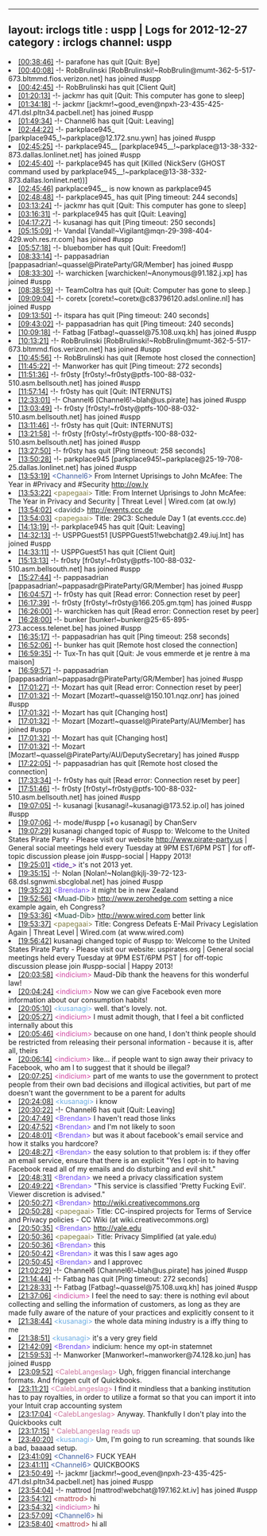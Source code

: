 
---
layout: irclogs
title : uspp | Logs for 2012-12-27
category : irclogs
channel: uspp
---
<li class="logitem"><a href="#00:38:46" name="00:38:46" class="time">[00:38:46]</a> -!- <span class="quit">parafone</span> has quit [Quit: Bye] </li>
<li class="logitem"><a href="#00:40:08" name="00:40:08" class="time">[00:40:08]</a> -!- <span class="join">RobBrulinski</span> [RobBrulinski!~RobBrulin@mumt-362-5-517-673.bltmmd.fios.verizon.net] has joined #uspp </li>
<li class="logitem"><a href="#00:42:45" name="00:42:45" class="time">[00:42:45]</a> -!- <span class="quit">RobBrulinski</span> has quit [Client Quit] </li>
<li class="logitem"><a href="#01:20:13" name="01:20:13" class="time">[01:20:13]</a> -!- <span class="quit">jackmr</span> has quit [Quit: This computer has gone to sleep] </li>
<li class="logitem"><a href="#01:34:18" name="01:34:18" class="time">[01:34:18]</a> -!- <span class="join">jackmr</span> [jackmr!~good_even@npxh-23-435-425-471.dsl.pltn34.pacbell.net] has joined #uspp </li>
<li class="logitem"><a href="#01:49:34" name="01:49:34" class="time">[01:49:34]</a> -!- <span class="quit">Channel6</span> has quit [Quit: Leaving] </li>
<li class="logitem"><a href="#02:44:22" name="02:44:22" class="time">[02:44:22]</a> -!- <span class="join">parkplace945_</span> [parkplace945_!~parkplace@12.172.snu.ywn] has joined #uspp </li>
<li class="logitem"><a href="#02:45:25" name="02:45:25" class="time">[02:45:25]</a> -!- <span class="join">parkplace945__</span> [parkplace945__!~parkplace@13-38-332-873.dallas.lonlinet.net] has joined #uspp </li>
<li class="logitem"><a href="#02:45:40" name="02:45:40" class="time">[02:45:40]</a> -!- <span class="quit">parkplace945</span> has quit [Killed (NickServ (GHOST command used by parkplace945__!~parkplace@13-38-332-873.dallas.lonlinet.net))] </li>
<li class="logitem"><a href="#02:45:46" name="02:45:46" class="time">[02:45:46]</a> <span class="nick">parkplace945__</span> is now known as <span class="nick">parkplace945</span> </li>
<li class="logitem"><a href="#02:48:48" name="02:48:48" class="time">[02:48:48]</a> -!- <span class="quit">parkplace945_</span> has quit [Ping timeout: 244 seconds] </li>
<li class="logitem"><a href="#03:13:24" name="03:13:24" class="time">[03:13:24]</a> -!- <span class="quit">jackmr</span> has quit [Quit: This computer has gone to sleep] </li>
<li class="logitem"><a href="#03:16:31" name="03:16:31" class="time">[03:16:31]</a> -!- <span class="quit">parkplace945</span> has quit [Quit: Leaving] </li>
<li class="logitem"><a href="#04:17:27" name="04:17:27" class="time">[04:17:27]</a> -!- <span class="quit">kusanagi</span> has quit [Ping timeout: 250 seconds] </li>
<li class="logitem"><a href="#05:15:09" name="05:15:09" class="time">[05:15:09]</a> -!- <span class="join">Vandal</span> [Vandal!~Vigilant@mqn-29-398-404-429.woh.res.rr.com] has joined #uspp </li>
<li class="logitem"><a href="#05:57:18" name="05:57:18" class="time">[05:57:18]</a> -!- <span class="quit">bluebomber</span> has quit [Quit: Freedom!] </li>
<li class="logitem"><a href="#08:33:14" name="08:33:14" class="time">[08:33:14]</a> -!- <span class="join">pappasadrian</span> [pappasadrian!~quassel@PirateParty/GR/Member] has joined #uspp </li>
<li class="logitem"><a href="#08:33:30" name="08:33:30" class="time">[08:33:30]</a> -!- <span class="join">warchicken</span> [warchicken!~Anonymous@91.182.j.xp] has joined #uspp </li>
<li class="logitem"><a href="#08:38:59" name="08:38:59" class="time">[08:38:59]</a> -!- <span class="quit">TeamColtra</span> has quit [Quit: Computer has gone to sleep.] </li>
<li class="logitem"><a href="#09:09:04" name="09:09:04" class="time">[09:09:04]</a> -!- <span class="join">coretx</span> [coretx!~coretx@c83796120.adsl.online.nl] has joined #uspp </li>
<li class="logitem"><a href="#09:13:50" name="09:13:50" class="time">[09:13:50]</a> -!- <span class="quit">itspara</span> has quit [Ping timeout: 240 seconds] </li>
<li class="logitem"><a href="#09:43:02" name="09:43:02" class="time">[09:43:02]</a> -!- <span class="quit">pappasadrian</span> has quit [Ping timeout: 240 seconds] </li>
<li class="logitem"><a href="#10:09:18" name="10:09:18" class="time">[10:09:18]</a> -!- <span class="join">Fatbag</span> [Fatbag!~quassel@75.108.uxq.kh] has joined #uspp </li>
<li class="logitem"><a href="#10:13:21" name="10:13:21" class="time">[10:13:21]</a> -!- <span class="join">RobBrulinski</span> [RobBrulinski!~RobBrulin@mumt-362-5-517-673.bltmmd.fios.verizon.net] has joined #uspp </li>
<li class="logitem"><a href="#10:45:56" name="10:45:56" class="time">[10:45:56]</a> -!- <span class="quit">RobBrulinski</span> has quit [Remote host closed the connection] </li>
<li class="logitem"><a href="#11:45:22" name="11:45:22" class="time">[11:45:22]</a> -!- <span class="quit">Manworker</span> has quit [Ping timeout: 272 seconds] </li>
<li class="logitem"><a href="#11:51:36" name="11:51:36" class="time">[11:51:36]</a> -!- <span class="join">fr0sty</span> [fr0sty!~fr0sty@ptfs-100-88-032-510.asm.bellsouth.net] has joined #uspp </li>
<li class="logitem"><a href="#11:57:14" name="11:57:14" class="time">[11:57:14]</a> -!- <span class="quit">fr0sty</span> has quit [Quit: INTERNUTS] </li>
<li class="logitem"><a href="#12:33:01" name="12:33:01" class="time">[12:33:01]</a> -!- <span class="join">Channel6</span> [Channel6!~blah@us.pirate] has joined #uspp </li>
<li class="logitem"><a href="#13:03:49" name="13:03:49" class="time">[13:03:49]</a> -!- <span class="join">fr0sty</span> [fr0sty!~fr0sty@ptfs-100-88-032-510.asm.bellsouth.net] has joined #uspp </li>
<li class="logitem"><a href="#13:11:46" name="13:11:46" class="time">[13:11:46]</a> -!- <span class="quit">fr0sty</span> has quit [Quit: INTERNUTS] </li>
<li class="logitem"><a href="#13:21:58" name="13:21:58" class="time">[13:21:58]</a> -!- <span class="join">fr0sty</span> [fr0sty!~fr0sty@ptfs-100-88-032-510.asm.bellsouth.net] has joined #uspp </li>
<li class="logitem"><a href="#13:27:50" name="13:27:50" class="time">[13:27:50]</a> -!- <span class="quit">fr0sty</span> has quit [Ping timeout: 258 seconds] </li>
<li class="logitem"><a href="#13:50:28" name="13:50:28" class="time">[13:50:28]</a> -!- <span class="join">parkplace945</span> [parkplace945!~parkplace@25-19-708-25.dallas.lonlinet.net] has joined #uspp </li>
<li class="logitem"><a href="#13:53:19" name="13:53:19" class="time">[13:53:19]</a> <span class="person" style="color:#3d5ba0">&lt;Channel6&gt;</span> From Internet Uprisings to John McAfee: The Year in #Privacy and #Security <a href="http://ow.ly/go52k" target="_blank">http://ow.ly</a> </li>
<li class="logitem"><a href="#13:53:22" name="13:53:22" class="time">[13:53:22]</a> <span class="person" style="color:#817e41">&lt;papegaai&gt;</span> Title: From Internet Uprisings to John McAfee: The Year in Privacy and Security | Threat Level | Wired.com (at ow.ly) </li>
<li class="logitem"><a href="#13:54:02" name="13:54:02" class="time">[13:54:02]</a> <span class="person" style="color:#2d3f2f">&lt;davidd&gt;</span> <a href="http://events.ccc.de/congress/2012/Fahrplan/day_2012-12-27.en.html" target="_blank">http://events.ccc.de</a> </li>
<li class="logitem"><a href="#13:54:03" name="13:54:03" class="time">[13:54:03]</a> <span class="person" style="color:#817e41">&lt;papegaai&gt;</span> Title: 29C3: Schedule Day 1 (at events.ccc.de) </li>
<li class="logitem"><a href="#14:13:19" name="14:13:19" class="time">[14:13:19]</a> -!- <span class="quit">parkplace945</span> has quit [Quit: Leaving] </li>
<li class="logitem"><a href="#14:32:13" name="14:32:13" class="time">[14:32:13]</a> -!- <span class="join">USPPGuest51</span> [USPPGuest51!webchat@2.49.iuj.lnt] has joined #uspp </li>
<li class="logitem"><a href="#14:33:11" name="14:33:11" class="time">[14:33:11]</a> -!- <span class="quit">USPPGuest51</span> has quit [Client Quit] </li>
<li class="logitem"><a href="#15:13:13" name="15:13:13" class="time">[15:13:13]</a> -!- <span class="join">fr0sty</span> [fr0sty!~fr0sty@ptfs-100-88-032-510.asm.bellsouth.net] has joined #uspp </li>
<li class="logitem"><a href="#15:27:44" name="15:27:44" class="time">[15:27:44]</a> -!- <span class="join">pappasadrian</span> [pappasadrian!~pappasadr@PirateParty/GR/Member] has joined #uspp </li>
<li class="logitem"><a href="#16:04:57" name="16:04:57" class="time">[16:04:57]</a> -!- <span class="quit">fr0sty</span> has quit [Read error: Connection reset by peer] </li>
<li class="logitem"><a href="#16:17:39" name="16:17:39" class="time">[16:17:39]</a> -!- <span class="join">fr0sty</span> [fr0sty!~fr0sty@166.205.gm.tqm] has joined #uspp </li>
<li class="logitem"><a href="#16:26:00" name="16:26:00" class="time">[16:26:00]</a> -!- <span class="quit">warchicken</span> has quit [Read error: Connection reset by peer] </li>
<li class="logitem"><a href="#16:28:00" name="16:28:00" class="time">[16:28:00]</a> -!- <span class="join">bunker</span> [bunker!~bunker@25-65-895-273.access.telenet.be] has joined #uspp </li>
<li class="logitem"><a href="#16:35:17" name="16:35:17" class="time">[16:35:17]</a> -!- <span class="quit">pappasadrian</span> has quit [Ping timeout: 258 seconds] </li>
<li class="logitem"><a href="#16:52:06" name="16:52:06" class="time">[16:52:06]</a> -!- <span class="quit">bunker</span> has quit [Remote host closed the connection] </li>
<li class="logitem"><a href="#16:59:35" name="16:59:35" class="time">[16:59:35]</a> -!- <span class="quit">Tux-Tn</span> has quit [Quit: Je vous emmerde et je rentre à ma maison] </li>
<li class="logitem"><a href="#16:59:57" name="16:59:57" class="time">[16:59:57]</a> -!- <span class="join">pappasadrian</span> [pappasadrian!~pappasadr@PirateParty/GR/Member] has joined #uspp </li>
<li class="logitem"><a href="#17:01:27" name="17:01:27" class="time">[17:01:27]</a> -!- <span class="quit">Mozart</span> has quit [Read error: Connection reset by peer] </li>
<li class="logitem"><a href="#17:01:32" name="17:01:32" class="time">[17:01:32]</a> -!- <span class="join">Mozart</span> [Mozart!~quassel@150.101.nqz.onr] has joined #uspp </li>
<li class="logitem"><a href="#17:01:32" name="17:01:32" class="time">[17:01:32]</a> -!- <span class="quit">Mozart</span> has quit [Changing host] </li>
<li class="logitem"><a href="#17:01:32" name="17:01:32" class="time">[17:01:32]</a> -!- <span class="join">Mozart</span> [Mozart!~quassel@PirateParty/AU/Member] has joined #uspp </li>
<li class="logitem"><a href="#17:01:32" name="17:01:32" class="time">[17:01:32]</a> -!- <span class="quit">Mozart</span> has quit [Changing host] </li>
<li class="logitem"><a href="#17:01:32" name="17:01:32" class="time">[17:01:32]</a> -!- <span class="join">Mozart</span> [Mozart!~quassel@PirateParty/AU/DeputySecretary] has joined #uspp </li>
<li class="logitem"><a href="#17:22:05" name="17:22:05" class="time">[17:22:05]</a> -!- <span class="quit">pappasadrian</span> has quit [Remote host closed the connection] </li>
<li class="logitem"><a href="#17:33:34" name="17:33:34" class="time">[17:33:34]</a> -!- <span class="quit">fr0sty</span> has quit [Read error: Connection reset by peer] </li>
<li class="logitem"><a href="#17:51:46" name="17:51:46" class="time">[17:51:46]</a> -!- <span class="join">fr0sty</span> [fr0sty!~fr0sty@ptfs-100-88-032-510.asm.bellsouth.net] has joined #uspp </li>
<li class="logitem"><a href="#19:07:05" name="19:07:05" class="time">[19:07:05]</a> -!- <span class="join">kusanagi</span> [kusanagi!~kusanagi@173.52.ip.ol] has joined #uspp </li>
<li class="logitem"><a href="#19:07:06" name="19:07:06" class="time">[19:07:06]</a> -!- mode/<span class="mode">#uspp</span> [+o kusanagi] by ChanServ </li>
<li class="logitem"><a href="#19:07:29" name="19:07:29" class="time">[19:07:29]</a> <span class="topic">kusanagi</span> changed topic of <span class="topic">#uspp</span> to: Welcome to the United States Pirate Party - Please visit our website <a href="http://www.pirate-party.us" target="_blank">http://www.pirate-party.us</a> | General social meetings held every Tuesday at 9PM EST/6PM PST | for off-topic discussion please join #uspp-social | Happy 2013! </li>
<li class="logitem"><a href="#19:25:01" name="19:25:01" class="time">[19:25:01]</a> <span class="person" style="color:#42078b">&lt;tide_&gt;</span> it's not 2013 yet. </li>
<li class="logitem"><a href="#19:35:15" name="19:35:15" class="time">[19:35:15]</a> -!- <span class="join">Nolan</span> [Nolan!~Nolan@kjlj-39-72-123-68.dsl.sgnwmi.sbcglobal.net] has joined #uspp </li>
<li class="logitem"><a href="#19:35:23" name="19:35:23" class="time">[19:35:23]</a> <span class="person" style="color:#6e49f3">&lt;Brendan&gt;</span> it might be in new Zealand </li>
<li class="logitem"><a href="#19:52:56" name="19:52:56" class="time">[19:52:56]</a> <span class="person" style="color:#183c2f">&lt;Muad-Dib&gt;</span> <a href="http://www.zerohedge.com/news/2012-12-27/another-bait-and-switch-congress-defeats-e-mail-privacy-legislation-again" target="_blank">http://www.zerohedge.com</a> setting a nice example again, eh Congress? </li>
<li class="logitem"><a href="#19:53:36" name="19:53:36" class="time">[19:53:36]</a> <span class="person" style="color:#183c2f">&lt;Muad-Dib&gt;</span> <a href="http://www.wired.com/threatlevel/2012/12/congress-caves-privacy/" target="_blank">http://www.wired.com</a> better link </li>
<li class="logitem"><a href="#19:53:37" name="19:53:37" class="time">[19:53:37]</a> <span class="person" style="color:#817e41">&lt;papegaai&gt;</span> Title: Congress Defeats E-Mail Privacy Legislation Again | Threat Level | Wired.com (at www.wired.com) </li>
<li class="logitem"><a href="#19:56:42" name="19:56:42" class="time">[19:56:42]</a> <span class="topic">kusanagi</span> changed topic of <span class="topic">#uspp</span> to: Welcome to the United States Pirate Party - Please visit our website: uspirates.org | General social meetings held every Tuesday at 9PM EST/6PM PST | for off-topic discussion please join #uspp-social | Happy 2013! </li>
<li class="logitem"><a href="#20:03:58" name="20:03:58" class="time">[20:03:58]</a> <span class="person" style="color:#ce429e">&lt;indicium&gt;</span> Maud-Dib thank the heavens for this wonderful law! </li>
<li class="logitem"><a href="#20:04:24" name="20:04:24" class="time">[20:04:24]</a> <span class="person" style="color:#ce429e">&lt;indicium&gt;</span> Now we can give Facebook even more information about our consumption habits! </li>
<li class="logitem"><a href="#20:05:10" name="20:05:10" class="time">[20:05:10]</a> <span class="person" style="color:#6aace3">&lt;kusanagi&gt;</span> well. that's lovely. not. </li>
<li class="logitem"><a href="#20:05:27" name="20:05:27" class="time">[20:05:27]</a> <span class="person" style="color:#ce429e">&lt;indicium&gt;</span> I must admit though, that I feel a bit conflicted internally about this </li>
<li class="logitem"><a href="#20:05:46" name="20:05:46" class="time">[20:05:46]</a> <span class="person" style="color:#ce429e">&lt;indicium&gt;</span> because on one hand, I don't think people should be restricted from releasing their personal information - because it is, after all, theirs </li>
<li class="logitem"><a href="#20:06:14" name="20:06:14" class="time">[20:06:14]</a> <span class="person" style="color:#ce429e">&lt;indicium&gt;</span> like... if people want to sign away their privacy to Facebook, who am I to suggest that it should be illegal? </li>
<li class="logitem"><a href="#20:07:25" name="20:07:25" class="time">[20:07:25]</a> <span class="person" style="color:#ce429e">&lt;indicium&gt;</span> part of me wants to use the government to protect people from their own bad decisions and illogical activities, but part of me doesn't want the government to be a parent for adults </li>
<li class="logitem"><a href="#20:24:08" name="20:24:08" class="time">[20:24:08]</a> <span class="person" style="color:#6aace3">&lt;kusanagi&gt;</span> i know </li>
<li class="logitem"><a href="#20:30:22" name="20:30:22" class="time">[20:30:22]</a> -!- <span class="quit">Channel6</span> has quit [Quit: Leaving] </li>
<li class="logitem"><a href="#20:47:49" name="20:47:49" class="time">[20:47:49]</a> <span class="person" style="color:#6e49f3">&lt;Brendan&gt;</span> I haven't read those links </li>
<li class="logitem"><a href="#20:47:52" name="20:47:52" class="time">[20:47:52]</a> <span class="person" style="color:#6e49f3">&lt;Brendan&gt;</span> and I'm not likely to soon  </li>
<li class="logitem"><a href="#20:48:01" name="20:48:01" class="time">[20:48:01]</a> <span class="person" style="color:#6e49f3">&lt;Brendan&gt;</span> but was it about facebook's email service and how it stalks you hardcore? </li>
<li class="logitem"><a href="#20:48:27" name="20:48:27" class="time">[20:48:27]</a> <span class="person" style="color:#6e49f3">&lt;Brendan&gt;</span> the easy solution to that problem is: if they offer an email service, ensure that there is an explicit "Yes I opt-in to having Facebook read all of my emails and do disturbing and evil shit." </li>
<li class="logitem"><a href="#20:48:31" name="20:48:31" class="time">[20:48:31]</a> <span class="person" style="color:#6e49f3">&lt;Brendan&gt;</span> we need a privacy classification system  </li>
<li class="logitem"><a href="#20:49:22" name="20:49:22" class="time">[20:49:22]</a> <span class="person" style="color:#6e49f3">&lt;Brendan&gt;</span> "This service is classified 'Pretty Fucking Evil'. Viewer discretion is advised." </li>
<li class="logitem"><a href="#20:50:27" name="20:50:27" class="time">[20:50:27]</a> <span class="person" style="color:#6e49f3">&lt;Brendan&gt;</span> <a href="http://wiki.creativecommons.org/CC-inspired_projects_for_Terms_of_Service_and_Privacy_policies" target="_blank">http://wiki.creativecommons.org</a> </li>
<li class="logitem"><a href="#20:50:28" name="20:50:28" class="time">[20:50:28]</a> <span class="person" style="color:#817e41">&lt;papegaai&gt;</span> Title: CC-inspired projects for Terms of Service and Privacy policies - CC Wiki (at wiki.creativecommons.org) </li>
<li class="logitem"><a href="#20:50:35" name="20:50:35" class="time">[20:50:35]</a> <span class="person" style="color:#6e49f3">&lt;Brendan&gt;</span> <a href="http://yale.edu/self/psindex.html" target="_blank">http://yale.edu</a> </li>
<li class="logitem"><a href="#20:50:36" name="20:50:36" class="time">[20:50:36]</a> <span class="person" style="color:#817e41">&lt;papegaai&gt;</span> Title: Privacy Simplified (at yale.edu) </li>
<li class="logitem"><a href="#20:50:36" name="20:50:36" class="time">[20:50:36]</a> <span class="person" style="color:#6e49f3">&lt;Brendan&gt;</span> this </li>
<li class="logitem"><a href="#20:50:42" name="20:50:42" class="time">[20:50:42]</a> <span class="person" style="color:#6e49f3">&lt;Brendan&gt;</span> it was this I saw ages ago </li>
<li class="logitem"><a href="#20:50:45" name="20:50:45" class="time">[20:50:45]</a> <span class="person" style="color:#6e49f3">&lt;Brendan&gt;</span> and I approvec </li>
<li class="logitem"><a href="#21:02:29" name="21:02:29" class="time">[21:02:29]</a> -!- <span class="join">Channel6</span> [Channel6!~blah@us.pirate] has joined #uspp </li>
<li class="logitem"><a href="#21:14:44" name="21:14:44" class="time">[21:14:44]</a> -!- <span class="quit">Fatbag</span> has quit [Ping timeout: 272 seconds] </li>
<li class="logitem"><a href="#21:28:33" name="21:28:33" class="time">[21:28:33]</a> -!- <span class="join">Fatbag</span> [Fatbag!~quassel@75.108.uxq.kh] has joined #uspp </li>
<li class="logitem"><a href="#21:37:06" name="21:37:06" class="time">[21:37:06]</a> <span class="person" style="color:#ce429e">&lt;indicium&gt;</span> I feel the need to say: there is nothing evil about collecting and selling the information of customers, as long as they are made fully aware of the nature of your practices and explicitly consent to it </li>
<li class="logitem"><a href="#21:38:44" name="21:38:44" class="time">[21:38:44]</a> <span class="person" style="color:#6aace3">&lt;kusanagi&gt;</span> the whole data mining industry is a iffy thing to me </li>
<li class="logitem"><a href="#21:38:51" name="21:38:51" class="time">[21:38:51]</a> <span class="person" style="color:#6aace3">&lt;kusanagi&gt;</span> it's a very grey field </li>
<li class="logitem"><a href="#21:42:09" name="21:42:09" class="time">[21:42:09]</a> <span class="person" style="color:#6e49f3">&lt;Brendan&gt;</span> indicium: hence my opt-in statemnet </li>
<li class="logitem"><a href="#21:59:53" name="21:59:53" class="time">[21:59:53]</a> -!- <span class="join">Manworker</span> [Manworker!~manworker@74.128.ko.jun] has joined #uspp </li>
<li class="logitem"><a href="#23:09:52" name="23:09:52" class="time">[23:09:52]</a> <span class="person" style="color:#cc749c">&lt;CalebLangeslag&gt;</span> Ugh, friggen financial interchange formats. And friggen cult of Quickbooks. </li>
<li class="logitem"><a href="#23:11:21" name="23:11:21" class="time">[23:11:21]</a> <span class="person" style="color:#cc749c">&lt;CalebLangeslag&gt;</span> I find it mindless that a banking institution has to pay royalties, in order to utilize a format so that you can import it into your Intuit crap accounting system </li>
<li class="logitem"><a href="#23:17:04" name="23:17:04" class="time">[23:17:04]</a> <span class="person" style="color:#cc749c">&lt;CalebLangeslag&gt;</span> Anyway. Thankfully I don't play into the Quickbooks cult </li>
<li class="logitem"><a href="#23:17:15" name="23:17:15" class="time">[23:17:15]</a> <span class="person" style="color:#cc749c">* CalebLangeslag reads up</span> </li>
<li class="logitem"><a href="#23:40:20" name="23:40:20" class="time">[23:40:20]</a> <span class="person" style="color:#6aace3">&lt;kusanagi&gt;</span> Um, I'm going to run screaming. that sounds like a bad, baaaad setup. </li>
<li class="logitem"><a href="#23:41:09" name="23:41:09" class="time">[23:41:09]</a> <span class="person" style="color:#3d5ba0">&lt;Channel6&gt;</span> FUCK YEAH </li>
<li class="logitem"><a href="#23:41:11" name="23:41:11" class="time">[23:41:11]</a> <span class="person" style="color:#3d5ba0">&lt;Channel6&gt;</span> QUICKBOOKS </li>
<li class="logitem"><a href="#23:50:49" name="23:50:49" class="time">[23:50:49]</a> -!- <span class="join">jackmr</span> [jackmr!~good_even@npxh-23-435-425-471.dsl.pltn34.pacbell.net] has joined #uspp </li>
<li class="logitem"><a href="#23:54:04" name="23:54:04" class="time">[23:54:04]</a> -!- <span class="join">mattrod</span> [mattrod!webchat@197.162.kt.iv] has joined #uspp </li>
<li class="logitem"><a href="#23:54:12" name="23:54:12" class="time">[23:54:12]</a> <span class="person" style="color:#a83740">&lt;mattrod&gt;</span> hi </li>
<li class="logitem"><a href="#23:54:32" name="23:54:32" class="time">[23:54:32]</a> <span class="person" style="color:#ce429e">&lt;indicium&gt;</span> hi </li>
<li class="logitem"><a href="#23:57:09" name="23:57:09" class="time">[23:57:09]</a> <span class="person" style="color:#3d5ba0">&lt;Channel6&gt;</span> hi </li>
<li class="logitem"><a href="#23:58:40" name="23:58:40" class="time">[23:58:40]</a> <span class="person" style="color:#a83740">&lt;mattrod&gt;</span> hi all </li>


